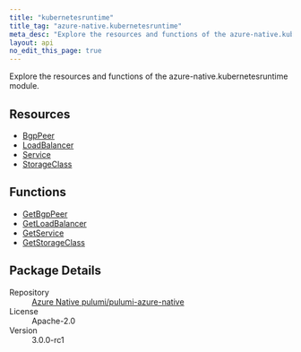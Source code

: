 ```yaml
---
title: "kubernetesruntime"
title_tag: "azure-native.kubernetesruntime"
meta_desc: "Explore the resources and functions of the azure-native.kubernetesruntime module."
layout: api
no_edit_this_page: true
---
```


<!-- WARNING: this file was generated by Pulumi Docs Generator. -->
<!-- Do not edit by hand unless you're certain you know what you are doing! -->

Explore the resources and functions of the azure-native.kubernetesruntime module.

<h2 id="resources">Resources</h2>
<ul class="api">
    <li><a href="bgppeer/" title="BgpPeer">BgpPeer</a></li>
    <li><a href="loadbalancer/" title="LoadBalancer">LoadBalancer</a></li>
    <li><a href="service/" title="Service">Service</a></li>
    <li><a href="storageclass/" title="StorageClass">StorageClass</a></li>
</ul>

<h2 id="functions">Functions</h2>
<ul class="api">
    <li><a href="getbgppeer/" title="GetBgpPeer">GetBgpPeer</a></li>
    <li><a href="getloadbalancer/" title="GetLoadBalancer">GetLoadBalancer</a></li>
    <li><a href="getservice/" title="GetService">GetService</a></li>
    <li><a href="getstorageclass/" title="GetStorageClass">GetStorageClass</a></li>
</ul>

<h2 id="package-details">Package Details</h2>
<dl class="package-details">
	<dt>Repository</dt>
	<dd><a href="https://github.com/pulumi/pulumi-azure-native">Azure Native pulumi/pulumi-azure-native</a></dd>
	<dt>License</dt>
	<dd>Apache-2.0</dd>
	<dt>Version</dt>
	<dd>3.0.0-rc1</dd>
</dl>

